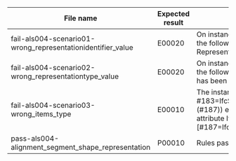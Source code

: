 | File name                                                   | Expected result | Error log                                                                                                                                                          | Description                                           |
|-------------------------------------------------------------|-----------------|--------------------------------------------------------------------------------------------------------------------------------------------------------------------|-------------------------------------------------------|
| fail-als004-scenario01-wrong_representationidentifier_value | E00020          | On instance #183=IfcShapeRepresentati...(#178)) the following invalid value for RepresentationIdentifier has been found: Curve2D                                   | The expected RepresentationIdentifier value was Axis. |
| fail-als004-scenario02-wrong_representationtype_value       | E00020          | On instance #183=IfcShapeRepresentati...(#178)) the following invalid value for RepresentationType has been found: Brep                                            | The expected RepresentationType value was Segment.    |
| fail-als004-scenario03-wrong_items_type                     | E00010          | The instance #183=IfcShapeRepresentation(#17,'Axis','Segment',(#187)) expected type 'IfcCurveSegment' for the attribute Items, but found [#187=IfcLine(#188,#189)] | The expected type of Items was IfcCurveSegment        |
| pass-als004-alignment_segment_shape_representation          | P00010          | Rules passed                                                                                                                                                       |
